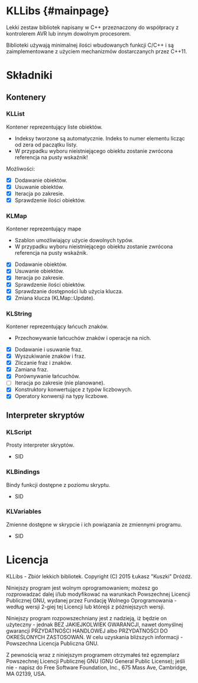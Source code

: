 # KLLibs {#mainpage}
Lekki zestaw bibliotek napisany w C++ przeznaczony do współpracy z kontrolerem AVR lub innym dowolnym procesorem.

Biblioteki używają minimalnej ilości wbudowanych funkcji C/C++ i są zaimplementowane z użyciem mechanizmów dostarczanych przez C++11.

# Składniki

## Kontenery

### KLList
Kontener reprezentujący liste obiektów.

- Indeksy tworzone są automatycznie. Indeks to numer elementu licząc od zera od paczątku listy.
- W przypadku wyboru nieistniejącego obiektu zostanie zwrócona referencja na pusty wskaźnik!

Możliwości:
- [x] Dodawanie obiektów.
- [x] Usuwanie obiektów.
- [x] Iteracja po zakresie.
- [x] Sprawdzenie ilości obiektów.

### KLMap
Kontener reprezentujący mape

- Szablon umożliwiający użycie dowolnych typów.
- W przypadku wyboru nieistniejącego obiektu zostanie zwrócona referencja na pusty wskaźnik.

- [x] Dodawanie obiektów.
- [x] Usuwanie obiektów.
- [x] Iteracja po zakresie.
- [x] Sprawdzenie ilości obiektów.
- [X] Sprawdzanie dostępności lub użycia klucza.
- [X] Zmiana klucza (KLMap::Update).

### KLString
Kontener reprezentujący łańcuch znaków.

- Przechowywanie łańcuchów znaków i operacje na nich.

- [x] Dodawanie i usuwanie fraz.
- [x] Wyszukiwanie znaków i fraz.
- [x] Zliczanie fraz i znaków.
- [x] Zamiana fraz.
- [x] Porównywanie łańcuchów.
- [ ] Iteracja po zakresie (nie planowane).
- [X] Konstruktory konwertujące z typów liczbowych.
- [X] Operatory konwersji na typy liczbowe.

## Interpreter skryptów

### KLScript
Prosty interpreter skryptów.

- SID

### KLBindings
Bindy funkcji dostępne z poziomu skryptu.

- SID

### KLVariables
Zmienne dostępne w skrypcie i ich powiązania ze zmiennymi programu.

- SID

# Licencja

KLLibs - Zbiór lekkich bibliotek. Copyright (C) 2015 Łukasz "Kuszki" Dróżdż.

Niniejszy program jest wolnym oprogramowaniem; możesz go rozprowadzać dalej i/lub modyfikować na warunkach Powszechnej Licencji Publicznej GNU, wydanej przez Fundację Wolnego Oprogramowania - według wersji 2-giej tej Licencji lub którejś z późniejszych wersji.

Niniejszy program rozpowszechniany jest z nadzieją, iż będzie on użyteczny - jednak BEZ JAKIEJKOLWIEK GWARANCJI, nawet domyślnej gwarancji PRZYDATNOŚCI HANDLOWEJ albo PRZYDATNOŚCI DO OKREŚLONYCH ZASTOSOWAŃ. W celu uzyskania bliższych informacji - Powszechna Licencja Publiczna GNU.

Z pewnością wraz z niniejszym programem otrzymałeś też egzemplarz Powszechnej Licencji Publicznej GNU (GNU General Public License); jeśli nie - napisz do Free Software Foundation, Inc., 675 Mass Ave, Cambridge, MA 02139, USA.
